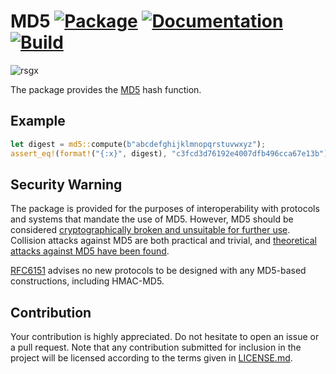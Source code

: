 # MD5 [![Package][package-img]][package-url] [![Documentation][documentation-img]][documentation-url] [![Build][build-img]][build-url]

![rsgx](https://github.com/sammyne/md5-rs/workflows/rsgx/badge.svg?branch=rsgx1.1.1)

The package provides the [MD5] hash function.

## Example

```rust
let digest = md5::compute(b"abcdefghijklmnopqrstuvwxyz");
assert_eq!(format!("{:x}", digest), "c3fcd3d76192e4007dfb496cca67e13b");
```

## Security Warning

The package is provided for the purposes of interoperability with protocols and
systems that mandate the use of MD5. However, MD5 should be considered
[cryptographically broken and unsuitable for further use][VU836068]. Collision
attacks against MD5 are both practical and trivial, and [theoretical attacks
against MD5 have been found][ACM1724151].

[RFC6151] advises no new protocols to be designed with any MD5-based
constructions, including HMAC-MD5.

## Contribution

Your contribution is highly appreciated. Do not hesitate to open an issue or a
pull request. Note that any contribution submitted for inclusion in the project
will be licensed according to the terms given in [LICENSE.md](LICENSE.md).

[build-img]: https://travis-ci.org/stainless-steel/md5.svg?branch=master
[build-url]: https://travis-ci.org/stainless-steel/md5
[documentation-img]: https://docs.rs/md5/badge.svg
[documentation-url]: https://docs.rs/md5
[package-img]: https://img.shields.io/crates/v/md5.svg
[package-url]: https://crates.io/crates/md5

[MD5]: https://en.wikipedia.org/wiki/MD5

[ACM1724151]: https://dl.acm.org/citation.cfm?id=1724151
[RFC6151]: https://tools.ietf.org/html/rfc6151
[VU836068]: https://www.kb.cert.org/vuls/id/836068
